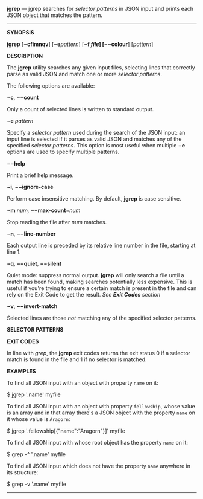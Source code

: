 
**jgrep** — jgrep searches for _selector patterns_ in JSON input and prints each JSON object that matches the pattern.

* * *

**SYNOPSIS**

**jgrep** [**−cfimnqv**] [**−e**_pattern_] [**−f **_file_] [**−−colour**] [_pattern_]

**DESCRIPTION**

The **jgrep** utility searches any given input files, selecting lines that correctly parse as valid JSON and match one or more _selector patterns_.

The following options are available:

**−c**, **−−count**

Only a count of selected lines is written to standard output.

<!-- **−−colour**

Mark up the matching text with the expression stored in GREP_COLOR environment variable. The possible values of when can be ‘never', ‘always' or ‘auto'. -->

**−e** _pattern_

Specify a _selector pattern_ used during the search of the JSON input: an input line is selected if it parses as valid JSON and matches any of the specified _selector patterns_. This option is most useful when multiple **−e** options are used to specify multiple patterns.

**−−help**

Print a brief help message.

**−i**, **−−ignore-case**

Perform case insensitive matching. By default, **jgrep** is case sensitive.

**−m** _num,_ **−−max-count**=_num_

Stop reading the file after _num_ matches.

**−n**, **−−line-number**

Each output line is preceded by its relative line number in the file, starting at line 1.

**−q**, **−−quiet**, **−−silent**

Quiet mode: suppress normal output. **jgrep** will only search a file until a match has been found, making searches potentially less expensive.
This is useful if you're trying to ensure a certain match is present in the file and can rely on the Exit Code to get the result. _See **Exit Codes** section_

**−v**, **−−invert-match**

Selected lines are those _not_ matching any of the specified selector patterns.

**SELECTOR PATTERNS**



**EXIT CODES**

In line with _grep_, the **jgrep** exit codes returns the exit status 0 if a selector match is found in the file and 1 if no selector is matched.

**EXAMPLES**

To find all JSON input with an object with property `name` on it:

$ jgrep '.name' myfile

To find all JSON input with an object with property `fellowship`, whose value is an array and in that array there's a JSON object with the property `name` on it whose value is `Aragorn`:

$ jgrep '.fellowship[{"name":"Aragorn"}]' myfile

To find all JSON input with whose root object has the property `name` on it:

$ grep -^ '.name' myfile

To find all JSON input which does not have the property `name` anywhere in its structure:

$ grep -v '.name' myfile

* * *